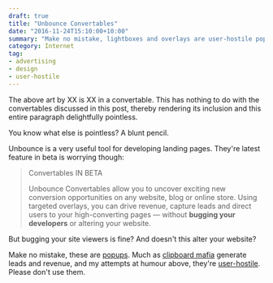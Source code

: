 ```yaml
---
draft: true
title: "Unbounce Convertables"
date: "2016-11-24T15:10:00+10:00"
summary: "Make no mistake, lightboxes and overlays are user-hostile popups."
category: Internet
tag:
- advertising
- design
- user-hostile
---
```


The above art by XX is XX in a convertable. This has nothing to do with the convertables discussed in this post, thereby rendering its inclusion and this entire paragraph delightfully pointless.

You know what else is pointless? A blunt pencil.

Unbounce is a very useful tool for developing landing pages. They're latest feature in beta is worrying though:

> Convertables IN BETA
>
> Unbounce Convertables allow you to uncover exciting new conversion 
> opportunities on any website, blog or online store. Using targeted 
> overlays, you can drive revenue, capture leads and direct users to 
> your high-converting pages — without **bugging your developers** or 
> altering your website.

But bugging your site viewers is fine? And doesn't this alter your website?

Make no mistake, these are [popups]. Much as [clipboard mafia] generate leads and revenue, and my attempts at humour above, they're [user-hostile]. Please don't use them.

[clipboard mafia]: https://www.urbandictionary.com/define.php?term=chugger
[popups]: https://en.wikipedia.org/wiki/Pop-up_ad
[user-hostile]: https://medium.com/i-m-h-o/the-value-of-content-a30bbe8b54a5
